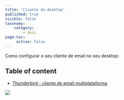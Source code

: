 ```yaml
---
title: 'Cliente de desktop'
published: true
visible: false
taxonomy:
    category:
        - docs
page-toc:
     active: false
---
```


Como configurar o seu cliente de email no seu desktop:

## Table of content
- [Thunderbird - cliente de email multiplataforma](thunderbird)

![](c64.jpg)
